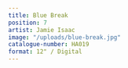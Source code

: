 ```yaml
---
title: Blue Break
position: 7
artist: Jamie Isaac
image: "/uploads/blue-break.jpg"
catalogue-number: HA019
format: 12" / Digital
---
```


